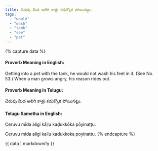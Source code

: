 ```yaml
---
title: చెరువు మీద అలిగి కాళ్లు కడుక్కోక పోయినట్టు.
tags:
  - "would"
  - "wash"
  - "tank"
  - "see"
  - "pet"
---
```


{% capture data %}
#### Proverb Meaning in English:
Getting into a pet with the tank, he would not wash his feet in it.
(See No. 53.)
When a man grows angry, his reason rides out.

#### Proverb Meaning in Telugu:
చెరువు మీద అలిగి కాళ్లు కడుక్కోక పోయినట్టు.

#### Telugu Sametha in English:
Ceruvu mīda aligi kāḷlu kaḍukkōka pōyinaṭṭu.

Ceruvu mida aligi kallu kadukkoka poyinattu.
{% endcapture %}

{{ data | markdownify }}

